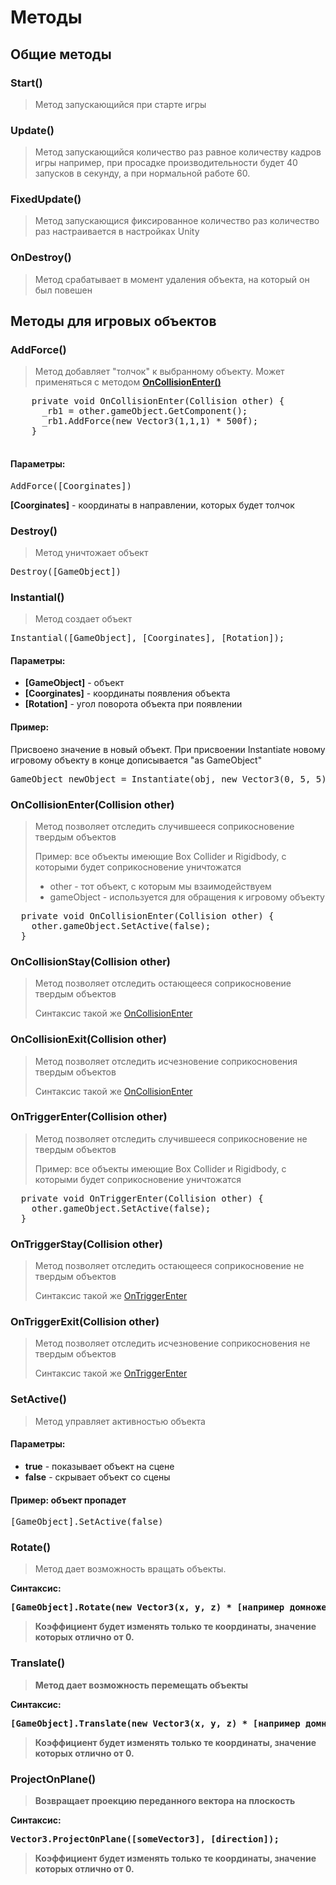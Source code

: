 # Методы
## Общие методы
### Start()
<blockquote>
  Метод запускающийся при старте игры
</blockquote>

### Update()
<blockquote>
  Метод запускающийся количество раз равное количеству кадров игры например, при просадке производительности будет 40 запусков в секунду, а при нормальной работе 60.
</blockquote>

### FixedUpdate()
<blockquote>
  Метод запускающися фиксированное количество раз количество раз настраивается в настройках Unity
</blockquote>

### OnDestroy()
<blockquote>
  Метод срабатывает в момент удаления объекта, на который он был повешен
</blockquote>

## Методы для игровых объектов
### AddForce()
  <blockquote>
    <p>Метод добавляет "толчок" к выбранному объекту. Может применяться с методом <b><a href="#OnCollisionEnter">OnCollisionEnter()</a></b></p>
  </blockquote>
  <pre>
    private void OnCollisionEnter(Collision other) {
      _rb1 = other.gameObject.GetComponent<Rigidbody>();
      _rb1.AddForce(new Vector3(1,1,1) * 500f);
    }
  </pre>
  <h4>Параметры:</h4>
  <pre>AddForce([Coorginates])</pre>
  <p><b>[Coorginates]</b> - координаты в направлении, которых будет толчок</p>

### Destroy()
  <blockquote>
    Метод уничтожает объект
  </blockquote>
  <pre>Destroy([GameObject])</pre>

### Instantial()
<blockquote>
    Метод создает объект
  </blockquote>
<pre>Instantial([GameObject], [Coorginates], [Rotation]);</pre>
<h4>Параметры:</h4>
  <ul>
    <li><b>[GameObject]</b> - объект</li>
    <li><b>[Coorginates]</b> - координаты появления объекта</li>
    <li><b>[Rotation]</b> - угол поворота объекта при появлении</li>
  </ul>
  <h4>Пример:</h4>
  <p>Присвоено значение в новый объект. При присвоении Instantiate новому игровому объекту в конце дописывается "as GameObject"</p>
  <pre>GameObject newObject = Instantiate(obj, new Vector3(0, 5, 5), Quaternion.Euler(12f, -15f, 40f)) as GameObject;</pre>
  
### OnCollisionEnter(Collision other) 
<blockquote id="OnCollisionEnter">
  <p>Метод позволяет отследить случившееся соприкосновение твердым объектов</p>
  <p>Пример: все объекты имеющие Box Collider и Rigidbody, с которыми будет соприкосновение уничтожатся</p>
  <ul>
    <li>other - тот объект, с которым мы взаимодействуем</li>
    <li>gameObject - используется для обращения к игровому объекту</li>
  <ul>
</blockquote>
<pre>
  private void OnCollisionEnter(Collision other) {
    other.gameObject.SetActive(false);
  }
</pre>

### OnCollisionStay(Collision other) 
<blockquote>
  <p>Метод позволяет отследить остающееся соприкосновение твердым объектов</p>
  <p>Синтаксис такой же <a href="#OnCollisionEnter">OnCollisionEnter</a></p>
</blockquote>

### OnCollisionExit(Collision other) 
<blockquote>
  <p>Метод позволяет отследить исчезновение соприкосновения твердым объектов</p>
  <p>Синтаксис такой же <a href="#OnCollisionEnter">OnCollisionEnter</a></p>
</blockquote>

### OnTriggerEnter(Collision other) 
<blockquote id="OnTriggerEnter">
  <p>Метод позволяет отследить случившееся соприкосновение не твердым объектов</p>
  <p>Пример: все объекты имеющие Box Collider и Rigidbody, с которыми будет соприкосновение уничтожатся</p>
</blockquote>
<pre>
  private void OnTriggerEnter(Collision other) {
    other.gameObject.SetActive(false);
  }
</pre>

### OnTriggerStay(Collision other) 
<blockquote>
  <p>Метод позволяет отследить остающееся соприкосновение не твердым объектов</p>
  <p>Синтаксис такой же <a href="#OnTriggerEnter">OnTriggerEnter</a></p>
</blockquote>

### OnTriggerExit(Collision other) 
<blockquote>
  <p>Метод позволяет отследить исчезновение соприкосновения не твердым объектов</p>
  <p>Синтаксис такой же <a href="#OnTriggerEnter">OnTriggerEnter</a></p>
</blockquote>

### SetActive()
  <blockquote>
    Метод управляет активностью объекта
  </blockquote>
  <h4>Параметры:</h4>
  <ul>
    <li><b>true</b> - показывает объект на сцене</li>
    <li><b>false</b> - скрывает объект со сцены</li>
  </ul>
  <h4>Пример: объект пропадет</h4>
  <pre>[GameObject].SetActive(false)</pre>

### Rotate()
  <blockquote>
    Метод дает возможность вращать объекты.
  </blockquote>
  <b>Синтаксис:<b> 
  <b><pre>[GameObject].Rotate(new Vector3(x, y, z) * [например домножение на ускорение или коэффициент]);</pre></b>
  <blockquote>Коэффициент будет изменять только те координаты, значение которых отлично от 0.</blockquote>

### Translate()
  <blockquote>
    Метод дает возможность перемещать объекты
  </blockquote>
  <b>Синтаксис:</b> 
  <pre><b>[GameObject].Translate(new Vector3(x, y, z) * [например домножение на ускорение или коэффициент]);</b></pre>
  <blockquote>Коэффициент будет изменять только те координаты, значение которых отлично от 0.</blockquote>

### ProjectOnPlane()
  <blockquote>
    Возвращает проекцию переданного вектора на плоскость
  </blockquote>
  <b>Синтаксис:</b> 
  <pre><b>Vector3.ProjectOnPlane([someVector3], [direction]);</b></pre>
  <blockquote>Коэффициент будет изменять только те координаты, значение которых отлично от 0.</blockquote>

